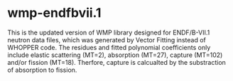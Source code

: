 # wmp-endfbvii.1
This is the updated version of WMP library designed for ENDF/B-VII.1 neutron data files, which was generated by Vector Fitting instead of WHOPPER code. 
The residues and fitted polynomial coefficients only include elastic scattering (MT=2), absorption (MT=27), capture (MT=102) and/or fission (MT=18). Therfore, capture is calcualted by the substraction of absorption to fission. 
